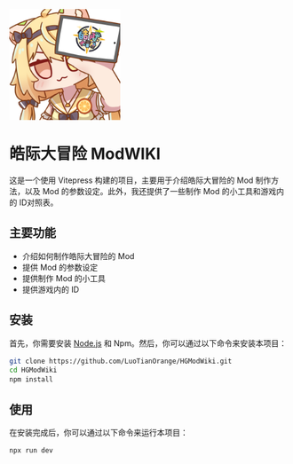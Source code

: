 <img src="/public/启动.png" width="200px" align="center">

# 皓际大冒险 ModWIKI

这是一个使用 Vitepress 构建的项目，主要用于介绍皓际大冒险的 Mod 制作方法，以及 Mod 的参数设定。此外，我还提供了一些制作 Mod 的小工具和游戏内的 ID对照表。

## 主要功能

- 介绍如何制作皓际大冒险的 Mod
- 提供 Mod 的参数设定
- 提供制作 Mod 的小工具
- 提供游戏内的 ID

## 安装

首先，你需要安装 [Node.js](https://nodejs.org/) 和 Npm。然后，你可以通过以下命令来安装本项目：

```bash
git clone https://github.com/LuoTianOrange/HGModWiki.git
cd HGModWiki
npm install
```

## 使用
在安装完成后，你可以通过以下命令来运行本项目：

```bash
npx run dev
```

